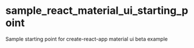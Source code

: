 # sample_react_material_ui_starting_point
Sample starting point for create-react-app material ui beta example
